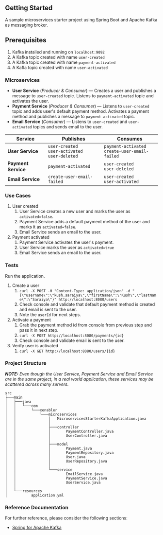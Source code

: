 ## Getting Started

A sample microservices starter project using Spring Boot and Apache Kafka as messaging broker.

## Prerequisites

1.  Kafka installed and running on `localhost:9092`
2.  A Kafka topic created with name `user-created`
3.  A Kafka topic created with name `payment-activated`
4.  A Kafla topic created with name `user-activated`

### Microservices

*   **User Service** (*Producer & Consumer*) &mdash; Creates a user and publishes a message to `user-created` topic. Listens to `payment-activated` topic and activates the user.
*   **Payment Service** (*Producer & Consumer*) &mdash; Listens to `user-created` topic and adds user&apos;s default payment method. Activates a payment method and publishes a message to `payment-activated` topic.
*   **Email Service** (*Consumer*) &mdash; Listens to `user-created` and `user-activated` topics and sends email to the user.

| **Service**         	| **Publishes**                                            	| **Consumes**                                        	|
|---------------------	|----------------------------------------------------------	|-----------------------------------------------------	|
| **User Service**    	| `user-created`</br> `user-activated`</br> `user-deleted` 	| `payment-activated`</br> `create-user-email-failed` 	|
| **Payment Service** 	| `payment-activated`                                      	| `user-created`</br> `user-deleted`                  	|
| **Email Service**   	| `create-user-email-failed`                               	| `user-created`</br> `user-activated`                	|

### Use Cases

1.  User created
    1.  User Service creates a new user and marks the user as `activated=false`.
    2.  Payment Service adds a default payment method of the user and marks it as `activated=false`.
    3.  Email Service sends an email to the user.
2.  Payment activated
    1.  Payment Service activates the user&apos;s payment.
    2.  User Service marks the user as `activated=true`
    3.  Email Service sends an email to the user.

### Tests

Run the application.

1.  Create a user
    1.  `curl -X POST -H "Content-Type: application/json" -d "{\"username\":\"kush.saraiya\",\"firstName\":\"Kush\",\"lastName\":\"Saraiya\"}" http://localhost:8080/users`
    2.  Check console and validate that default payment method is created and email is sent to the user.
    3.  Note the `userId` for next steps.
2.  Activate a payment
    1.  Grab the payment method id from console from previous step and pass it in next step.
    2.  `curl -X POST http://localhost:8080/payments/{id}`
    3.  Check console and validate email is sent to the user. 
3.  Verify user is activated
    1. `curl -X GET http://localhost:8080/users/{id}`

### Project Structure

***NOTE:** Even though the User Service, Payment Service and Email Service are in the same project, in a real world application, these services may be scattered across many servers.*

```
src
├───main
│   ├───java
│   │   └───com
│   │       └───xenabler
│   │           └───microservices
│   │               │   MicroservicesStarterKafkaApplication.java
│   │               │
│   │               ├───controller
│   │               │       PaymentController.java
│   │               │       UserController.java
│   │               │
│   │               ├───model
│   │               │       Payment.java
│   │               │       PaymentRepository.java
│   │               │       User.java
│   │               │       UserRepository.java
│   │               │
│   │               └───service
│   │                       EmailService.java
│   │                       PaymentService.java
│   │                       UserService.java
│   │
│   └───resources
│           application.yml
```


### Reference Documentation

For further reference, please consider the following sections:

* [Spring for Apache Kafka](https://docs.spring.io/spring-boot/docs/2.4.5/reference/htmlsingle/#boot-features-kafka)

